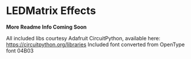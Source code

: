 # LEDMatrix Effects

**More Readme Info Coming Soon**

All included libs courtesy Adafruit CircuitPython, available here: https://circuitpython.org/libraries
Included font converted from OpenType font 04B03 